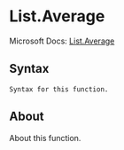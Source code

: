 # List.Average

Microsoft Docs: [List.Average](https://docs.microsoft.com/en-us/powerquery-m/list-average)

## Syntax

```
Syntax for this function.
```

## About

About this function.

